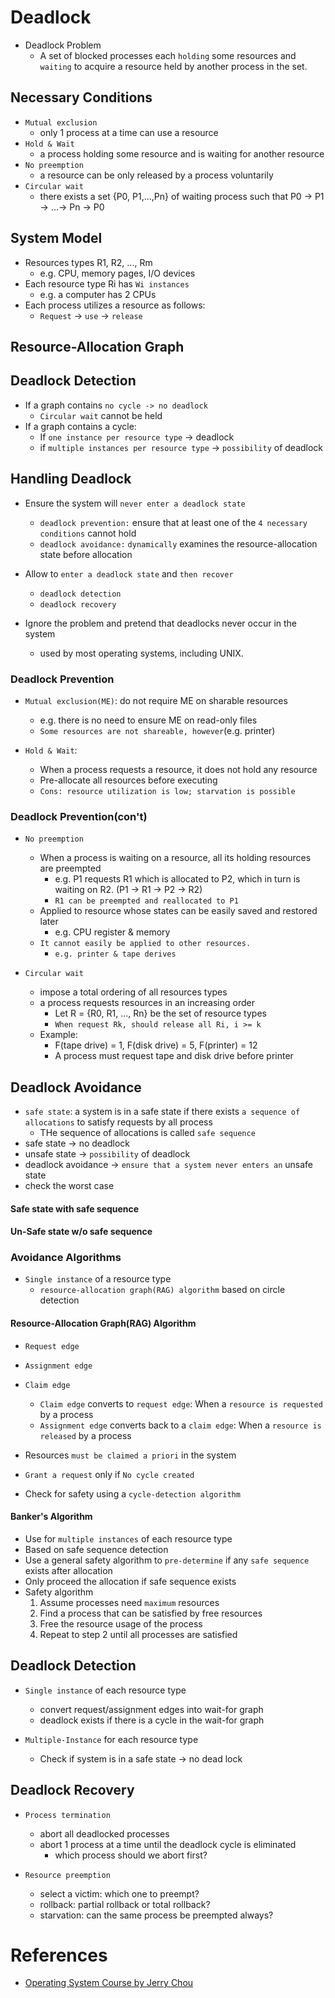 # Deadlock
* Deadlock Problem
	* A set of blocked processes each `holding` some resources and `waiting` to acquire a resource held by another process in the set.

## Necessary Conditions
* `Mutual exclusion`
	* only 1 process at a time can use a resource
* `Hold & Wait`
	* a process holding some resource and is waiting for another resource
* `No preemption`
	* a resource can be only released by a process voluntarily
* `Circular wait`
	* there exists a set {P0, P1,...,Pn} of waiting process such that P0 -> P1 -> ...-> Pn -> P0

## System Model
* Resources types R1, R2, ..., Rm
	* e.g. CPU, memory pages, I/O devices
* Each resource type Ri has `Wi instances`
	* e.g. a computer has 2 CPUs
* Each process utilizes a resource as follows:
	* `Request` -> `use` -> `release`

## Resource-Allocation Graph

## Deadlock Detection
* If a graph contains `no cycle -> no deadlock`
	* `Circular wait` cannot be held
* If a graph contains a cycle:
	* If `one instance per resource type` -> deadlock
	* if `multiple instances per resource type` -> `possibility` of deadlock

## Handling Deadlock
* Ensure the system will `never enter a deadlock state`
	* `deadlock prevention:` ensure that at least one of the `4 necessary conditions` cannot hold
	* `deadlock avoidance:` `dynamically` examines the resource-allocation state before allocation

* Allow to `enter a deadlock state` and `then recover`
	* `deadlock detection`
	* `deadlock recovery`

* Ignore the problem and pretend that deadlocks never occur in the system
	* used by most operating systems, including UNIX.

### Deadlock Prevention
* `Mutual exclusion(ME)`: do not require ME on sharable resources
	* e.g. there is no need to ensure ME on read-only files
	* `Some resources are not shareable, however`(e.g. printer)

* `Hold & Wait`:
	* When a process requests a resource, it does not hold any resource
	* Pre-allocate all resources before executing
	* `Cons: resource utilization is low; starvation is possible`

### Deadlock Prevention(con't)
* `No preemption`
	* When a process is waiting on a resource, all its holding resources are preempted
		* e.g. P1 requests R1 which is allocated to P2, which in turn is waiting on R2. (P1 -> R1 -> P2 -> R2)
		* `R1 can be preempted and reallocated to P1`
	* Applied to resource whose states can be easily saved and restored later
		* e.g. CPU register & memory
	* `It cannot easily be applied to other resources.`
		* `e.g. printer & tape derives` 

* `Circular wait`
	* impose a total ordering of all resources types
	* a process requests resources in an increasing order 
		* Let R = {R0, R1, ..., Rn} be the set of resource types
		* `When request Rk, should release all Ri, i >= k`
	* Example:
		* F(tape drive) = 1, F(disk drive) = 5, F(printer) = 12
		* A process must request tape and disk drive before printer

## Deadlock Avoidance
* `safe state`: a system is in a safe state if there exists `a sequence of allocations` to satisfy requests by all process
	* THe sequence of allocations is called `safe sequence`
* safe state -> no deadlock
* unsafe state -> `possibility` of deadlock
* deadlock avoidance -> `ensure that a system never enters an` unsafe state
* check the worst case

#### Safe state with safe sequence
#### Un-Safe state w/o safe sequence

### Avoidance Algorithms
* `Single instance` of a resource type
	* `resource-allocation graph(RAG) algorithm` based on circle detection

#### Resource-Allocation Graph(RAG) Algorithm
* `Request edge`
* `Assignment edge`
* `Claim edge`
	* `Claim edge` converts to `request edge`: When a `resource is requested` by a process
	* `Assignment edge` converts back to a `claim edge`: When a `resource is released` by a process

* Resources `must be claimed a priori` in the system
* `Grant a request` only if `No cycle created`
* Check for safety using a `cycle-detection algorithm`


#### Banker's Algorithm
* Use for `multiple instances` of each resource type
* Based on safe sequence detection
* Use a general safety algorithm to `pre-determine` if any `safe sequence` exists after allocation
* Only proceed the allocation if safe sequence exists
* Safety algorithm
	1. Assume processes need `maximum` resources
	2. Find a process that can be satisfied by free resources
	3. Free the resource usage of the process
	4. Repeat to step 2 until all processes are satisfied

## Deadlock Detection
* `Single instance` of each resource type
	* convert request/assignment edges into wait-for graph
	* deadlock exists if there is a cycle in the wait-for graph

* `Multiple-Instance` for each resource type
	* Check if system is in a safe state -> no dead lock

## Deadlock Recovery
* `Process termination`
	* abort all deadlocked processes
	* abort 1 process at a time until the deadlock cycle is eliminated
		* which process should we abort first?

* `Resource preemption`
	* select a victim: which one to preempt?
	* rollback: partial rollback or total rollback?
	* starvation: can the same process be preempted always?

# References
* [Operating System Course by Jerry Chou](https://www.youtube.com/watch?v=efH4nuwUalA&list=PLS0SUwlYe8czigQPzgJTH2rJtwm0LXvDX&index=62)